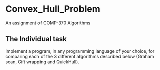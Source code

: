 # Convex_Hull_Problem
An assignment of COMP-370 Algorithms

## The Individual task
Implement a program, in any programming language of your choice, for comparing each of the 3 different algorithms described below (Graham scan, Gift wrapping and QuickHull).
